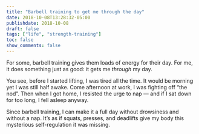 ```yaml
---
title: "Barbell training to get me through the day"
date: 2018-10-08T13:28:32-05:00
publishdate: 2018-10-08
draft: false
tags: ["life", "strength-training"]
toc: false
show_comments: false
---
```


For some, barbell training gives them loads of energy for their day. For me, it does something just as good: it gets me _through_ my day. 

You see, before I started lifting, I was tired all the time. It would be morning yet I was still half awake. Come afternoon at work, I was fighting off “the nod”. Then when I got home, I resisted the urge to nap — and if I sat down for too long, I fell asleep anyway. 

Since barbell training, I can make it a full day without drowsiness and without a nap. It’s as if squats, presses, and deadlifts give my body this mysterious self-regulation it was missing.
